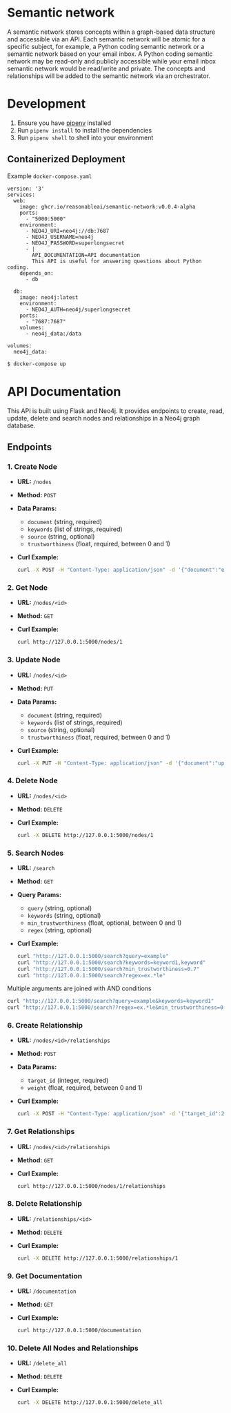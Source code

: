 # Semantic network

A semantic network stores concepts within a graph-based data structure and accessible via an API. Each semantic network will be atomic for a specific subject, for example, a Python coding semantic network or a semantic network based on your email inbox. A Python coding semantic network may be read-only and publicly accessible while your email inbox semantic network would be read/write and private. The concepts and relationships will be added to the semantic network via an orchestrator.

# Development

1. Ensure you have [pipenv](https://pipenv.pypa.io/en/latest/) installed
2. Run `pipenv install` to install the dependencies
3. Run `pipenv shell` to shell into your environment

## Containerized Deployment

Example `docker-compose.yaml`

```
version: '3'
services:
  web:
    image: ghcr.io/reasonableai/semantic-network:v0.0.4-alpha
    ports:
      - "5000:5000"
    environment:
      - NEO4J_URI=neo4j://db:7687
      - NEO4J_USERNAME=neo4j
      - NEO4J_PASSWORD=superlongsecret
      - |
        API_DOCUMENTATION=API documentation
        This API is useful for answering questions about Python coding.
    depends_on:
      - db
      
  db:
    image: neo4j:latest
    environment:
      - NEO4J_AUTH=neo4j/superlongsecret
    ports:
      - "7687:7687"
    volumes:
      - neo4j_data:/data

volumes:
  neo4j_data:
```

```bash
$ docker-compose up
```

# API Documentation

This API is built using Flask and Neo4j. It provides endpoints to create, read, update, delete and search nodes and relationships in a Neo4j graph database.

## Endpoints

### 1. Create Node

- **URL:** `/nodes`
- **Method:** `POST`
- **Data Params:**
  - `document` (string, required)
  - `keywords` (list of strings, required)
  - `source` (string, optional)
  - `trustworthiness` (float, required, between 0 and 1)

- **Curl Example:**
  ```bash
  curl -X POST -H "Content-Type: application/json" -d '{"document":"example document", "keywords":["keyword1", "keyword2"], "trustworthiness":0.8}' http://127.0.0.1:5000/nodes
  ```

### 2. Get Node

- **URL:** `/nodes/<id>`
- **Method:** `GET`

- **Curl Example:**
  ```bash
  curl http://127.0.0.1:5000/nodes/1
  ```

### 3. Update Node

- **URL:** `/nodes/<id>`
- **Method:** `PUT`
- **Data Params:**
  - `document` (string, required)
  - `keywords` (list of strings, required)
  - `source` (string, optional)
  - `trustworthiness` (float, required, between 0 and 1)

- **Curl Example:**
  ```bash
  curl -X PUT -H "Content-Type: application/json" -d '{"document":"updated document", "keywords":["keyword3", "keyword4"], "trustworthiness":0.9}' http://127.0.0.1:5000/nodes/1
  ```

### 4. Delete Node

- **URL:** `/nodes/<id>`
- **Method:** `DELETE`

- **Curl Example:**
  ```bash
  curl -X DELETE http://127.0.0.1:5000/nodes/1
  ```

### 5. Search Nodes

- **URL:** `/search`
- **Method:** `GET`
- **Query Params:**
  - `query` (string, optional)
  - `keywords` (string, optional)
  - `min_trustworthiness` (float, optional, between 0 and 1)
  - `regex` (string, optional)

- **Curl Example:**
  ```bash
  curl "http://127.0.0.1:5000/search?query=example"
  curl "http://127.0.0.1:5000/search?keywords=keyword1,keyword"
  curl "http://127.0.0.1:5000/search?min_trustworthiness=0.7"
  curl "http://127.0.0.1:5000/search?regex=ex.*le"
  ```

 Multiple arguments are joined with AND conditions

  ```bash
  curl "http://127.0.0.1:5000/search?query=example&keywords=keyword1"
  curl "http://127.0.0.1:5000/search??regex=ex.*le&min_trustworthiness=0.7"
  ```

### 6. Create Relationship

- **URL:** `/nodes/<id>/relationships`
- **Method:** `POST`
- **Data Params:**
  - `target_id` (integer, required)
  - `weight` (float, required, between 0 and 1)

- **Curl Example:**
  ```bash
  curl -X POST -H "Content-Type: application/json" -d '{"target_id":2, "weight":0.5}' http://127.0.0.1:5000/nodes/1/relationships
  ```

### 7. Get Relationships

- **URL:** `/nodes/<id>/relationships`
- **Method:** `GET`

- **Curl Example:**
  ```bash
  curl http://127.0.0.1:5000/nodes/1/relationships
  ```

### 8. Delete Relationship

- **URL:** `/relationships/<id>`
- **Method:** `DELETE`

- **Curl Example:**
  ```bash
  curl -X DELETE http://127.0.0.1:5000/relationships/1
  ```

### 9. Get Documentation

- **URL:** `/documentation`
- **Method:** `GET`

- **Curl Example:**
  ```bash
  curl http://127.0.0.1:5000/documentation
  ```

### 10. Delete All Nodes and Relationships

- **URL:** `/delete_all`
- **Method:** `DELETE`

- **Curl Example:**
  ```bash
  curl -X DELETE http://127.0.0.1:5000/delete_all
  ```
